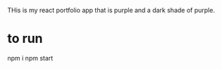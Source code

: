THis is my react portfolio app that is purple and a dark shade of purple. 

# to run
npm i
npm start
